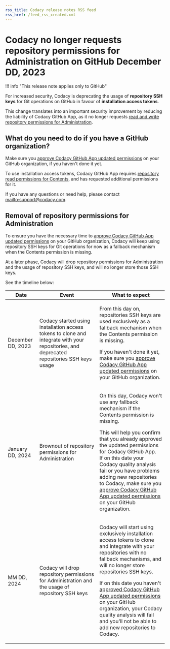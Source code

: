 ```yaml
---
rss_title: Codacy release notes RSS feed
rss_href: /feed_rss_created.xml
---
```


# Codacy no longer requests repository permissions for Administration on GitHub December DD, 2023

!!! info "This release note applies only to GitHub"

For increased security, Codacy is deprecating the usage of **repository SSH keys** for Git operations on GitHub in favour of **installation access tokens**.

This change translates into an important security improvement by reducing the liability of Codacy GitHub App, as it no longer requests [read and write repository permissions for Administration](https://docs.github.com/en/enterprise-cloud@latest/rest/overview/permissions-required-for-github-apps?apiVersion=2022-11-28#repository-permissions-for-administration).

## What do you need to do if you have a GitHub organization?

Make sure you [approve Codacy GitHub App updated permissions](https://docs.github.com/en/apps/using-github-apps/approving-updated-permissions-for-a-github-app) on your GitHub organization, if you haven't done it yet.

To use installation access tokens, Codacy GitHub App requires [repository read permissions for Contents](https://docs.github.com/en/enterprise-cloud@latest/rest/overview/permissions-required-for-github-apps?apiVersion=2022-11-28#repository-permissions-for-contents), and has requested additional permissions for it.

If you have any questions or need help, please contact <mailto:support@codacy.com>.

## Removal of repository permissions for Administration

To ensure you have the necessary time to [approve Codacy GitHub App updated permissions](https://docs.github.com/en/apps/using-github-apps/approving-updated-permissions-for-a-github-app) on your GitHub organization, Codacy will keep using repository SSH keys for Git operations for now as a fallback mechanism when the Contents permission is missing.

At a later phase, Codacy will drop repository permissions for Administration and the usage of repository SSH keys, and will no longer store those SSH keys.

See the timeline below:

<table>
  <thead>
    <th>Date</th>
    <th>Event</th>
    <th>What to expect</th>
  </thead>
  <tbody>
    <tr>
      <td>December DD, 2023</td>
      <td>Codacy started using installation access tokens to clone and integrate with your repositories, and deprecated repositories SSH keys usage</td>
      <td>
        <p>From this day on, repositories SSH keys are used exclusively as a fallback mechanism when the Contents permission is missing.</p>
        <p>If you haven't done it yet, make sure you <a href="https://docs.github.com/en/apps/using-github-apps/approving-updated-permissions-for-a-github-app">approve Codacy GitHub App updated permissions</a> on your GitHub organization.</p>
      </td>
    </tr>
    <tr>
      <td>January DD, 2024</td>
      <td>Brownout of repository permissions for Administration</td>
      <td>
        <p>On this day, Codacy won't use any fallback mechanism if the Contents permission is missing.</p>
        <p>This will help you confirm that you already approved the updated permissions for Codacy GitHub App.<br/>If on this date your Codacy quality analysis fail or you have problems adding new repositories to Codacy, make sure you <a href="https://docs.github.com/en/apps/using-github-apps/approving-updated-permissions-for-a-github-app">approve Codacy GitHub App updated permissions</a> on your GitHub organization.</p>
      </td>
    </tr>
    <tr>
      <td>MM DD, 2024</td>
      <td>Codacy will drop repository permissions for Administration and the usage of repository SSH keys</td>
      <td>
        <p>Codacy will start using exclusively installation access tokens to clone and integrate with your repositories with no fallback mechanisms, and will no longer store repositories SSH keys.</p>
        <p>If on this date you haven't <a href="https://docs.github.com/en/apps/using-github-apps/approving-updated-permissions-for-a-github-app">approved Codacy GitHub App updated permissions</a> on your GitHub organization, your Codacy quality analysis will fail and you'll not be able to add new repositories to Codacy.</p>
      </td>
    </tr>
  </tbody>
</table>
